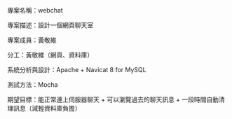 <p>專案名稱：webchat</p>
<p>專案描述：設計一個網頁聊天室</p>

<p>專案成員：黃敬維</p>
<p>分工：黃敬維（網頁、資料庫）</p>

<p>系統分析與設計：Apache + Navicat 8 for MySQL</p>
<p>測試方法：Mocha</p>
<p>期望目標：能正常連上伺服器聊天 + 可以瀏覽過去的聊天訊息 + 一段時間自動清理訊息（減輕資料庫負擔）</p>
